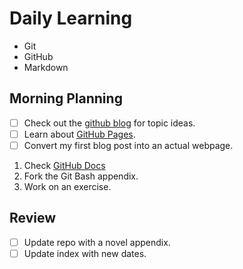 # Daily Learning

- Git
- GitHub
- Markdown

## Morning Planning

- [ ] Check out the [github blog](https://github.blog/) for topic ideas.
- [ ] Learn about [GitHub Pages](https://skills.github.com/#first-day-on-github).
- [ ] Convert my first blog post into an actual webpage.

1. Check [GitHub Docs](https://docs.github.com/en/get-started/start-your-journey/hello-world)
2. Fork the Git Bash appendix.
3. Work on an exercise.

## Review

- [ ] Update repo with a novel appendix.
- [ ] Update index with new dates.
